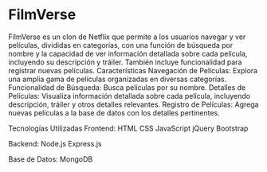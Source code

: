 # FilmVerse
FilmVerse es un clon de Netflix que permite a los usuarios navegar y ver películas, divididas en categorías, con una función de búsqueda por nombre y la capacidad de ver información detallada sobre cada película, incluyendo su descripción y tráiler. También incluye funcionalidad para registrar nuevas películas.
Características
Navegación de Películas: Explora una amplia gama de películas organizadas en diversas categorías.
Funcionalidad de Búsqueda: Busca películas por su nombre.
Detalles de Películas: Visualiza información detallada sobre cada película, incluyendo descripción, tráiler y otros detalles relevantes.
Registro de Películas: Agrega nuevas películas a la base de datos con los detalles pertinentes.

Tecnologías Utilizadas
Frontend:
HTML
CSS
JavaScript
jQuery
Bootstrap

Backend:
Node.js
Express.js

Base de Datos:
MongoDB
